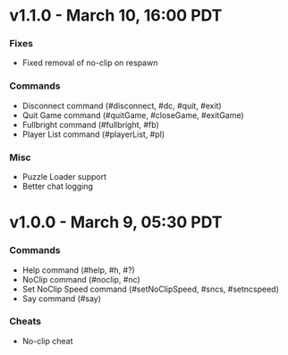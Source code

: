 # v1.1.0 - March 10, 16:00 PDT
### Fixes
- Fixed removal of no-clip on respawn
### Commands
- Disconnect command (#disconnect, #dc, #quit, #exit)
- Quit Game command (#quitGame, #closeGame, #exitGame)
- Fullbright command (#fullbright, #fb)
- Player List command (#playerList, #pl)
### Misc
- Puzzle Loader support
- Better chat logging

# v1.0.0 - March 9, 05:30 PDT
### Commands
- Help command (#help, #h, #?)
- NoClip command (#noclip, #nc)
- Set NoClip Speed command (#setNoClipSpeed, #sncs, #setncspeed)
- Say command (#say)
### Cheats
- No-clip cheat